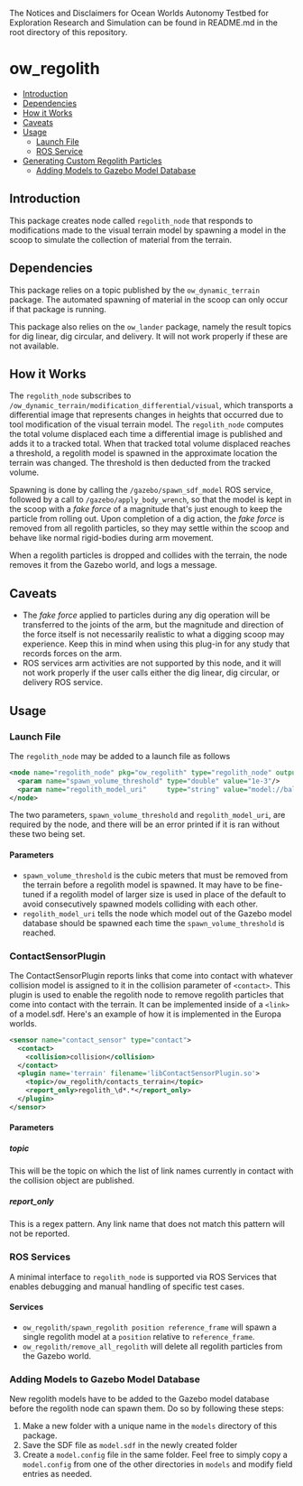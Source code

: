 The Notices and Disclaimers for Ocean Worlds Autonomy Testbed for Exploration
Research and Simulation can be found in README.md in the root directory of
this repository.

# ow_regolith

* [Introduction](#introduction)
* [Dependencies](#dependencies)
* [How it Works](#how-it-works)
* [Caveats](#caveats)
* [Usage](#usage)
  - [Launch File](#launch-file)
  - [ROS Service](#ros-service)
* [Generating Custom Regolith Particles](#generating-custom-regolith-models)
  - [Adding Models to Gazebo Model Database](#adding-models-to-gazebo-model-database)

## Introduction

This package creates node called `regolith_node` that responds to modifications 
made to the visual terrain model by spawning a model in the scoop to simulate 
the collection of material from the terrain. 

## Dependencies

This package relies on a topic published by the `ow_dynamic_terrain` package. 
The automated spawning of material in the scoop can only occur if that package 
is running.

This package also relies on the `ow_lander` package, namely the result topics 
for dig linear, dig circular, and delivery. It will not work properly if these 
are not available. 

## How it Works

The `regolith_node` subscribes to 
`/ow_dynamic_terrain/modification_differential/visual`, which transports a 
differential image that represents changes in heights that occurred due to tool
modification of the visual terrain model. The `regolith_node` computes the total
volume displaced each time a differential image is published and adds it to a 
tracked total. When that tracked total volume displaced reaches a threshold, a 
regolith model is spawned in the approximate location the terrain was changed.
The threshold is then deducted from the tracked volume.

Spawning is done by calling the `/gazebo/spawn_sdf_model` ROS service, followed
by a call to `/gazebo/apply_body_wrench`, so that the model is kept in the scoop
with a *fake force* of a magnitude that's just enough to keep the particle from 
rolling out. Upon completion of a dig action, the *fake force* is removed from
all regolith particles, so they may settle within the scoop and behave like
normal rigid-bodies during arm movement.

When a regolith particles is dropped and collides with the terrain, the node
removes it from the Gazebo world, and logs a message.

## Caveats

- The *fake force* applied to particles during any dig operation will be 
transferred to the joints of the arm, but the magnitude and direction of the 
force itself is not necessarily realistic to what a digging scoop may 
experience. Keep this in mind when using this plug-in for any study that records
forces on the arm.
- ROS services arm activities are not supported by this node, and it will not 
work properly if the user calls either the dig linear, dig circular, or delivery
ROS service.

## Usage

### Launch File

The `regolith_node` may be added to a launch file as follows
```xml
<node name="regolith_node" pkg="ow_regolith" type="regolith_node" output="screen">
  <param name="spawn_volume_threshold" type="double" value="1e-3"/>
  <param name="regolith_model_uri"     type="string" value="model://ball_icefrag_2cm"/>
</node>
```
The two parameters, `spawn_volume_threshold` and `regolith_model_uri`, are
required by the node, and there will be an error printed if it is ran without
these two being set. 

#### Parameters

- `spawn_volume_threshold` is the cubic meters that must be removed from the
terrain before a regolith model is spawned. It may have to be fine-tuned if a 
regolith model of larger size is used in place of the default to avoid 
consecutively spawned models colliding with each other.
- `regolith_model_uri` tells the node which model out of the Gazebo model database
should be spawned each time the `spawn_volume_threshold` is reached.

### ContactSensorPlugin
The ContactSensorPlugin reports links that come into contact with whatever
collision model is assigned to it in the collision parameter of `<contact>`.
This plugin is used to enable the regolith node to remove regolith particles
that come into contact with the terrain. It can be implemented inside of a
`<link>` of a model.sdf. Here's an example of how it is implemented in the
Europa worlds.
```xml
<sensor name="contact_sensor" type="contact">
  <contact>
    <collision>collision</collision>
  </contact>
  <plugin name='terrain' filename='libContactSensorPlugin.so'>
    <topic>/ow_regolith/contacts_terrain</topic>
    <report_only>regolith_\d*.*</report_only>
  </plugin>
</sensor>
```
#### Parameters
##### topic
This will be the topic on which the list of link names currently in contact with
the collision object are published.
##### report_only
This is a regex pattern. Any link name that does not match this pattern will
not be reported.

### ROS Services

A minimal interface to `regolith_node` is supported via ROS Services that 
enables debugging and manual handling of specific test cases.

#### Services

- `ow_regolith/spawn_regolith position reference_frame` will spawn a single
regolith model at a `position` relative to `reference_frame`.
- `ow_regolith/remove_all_regolith` will delete all regolith particles from the
Gazebo world.

### Adding Models to Gazebo Model Database
New regolith models have to be added to the Gazebo model database before the
regolith node can spawn them. Do so by following these steps:
1. Make a new folder with a unique name in the `models` directory of this 
package.
2. Save the SDF file as `model.sdf` in the newly created folder
3. Create a `model.config` file in the same folder. Feel free to simply copy a
`model.config` from one of the other directories in `models` and modify field
entries as needed.
